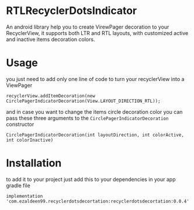 # RTLRecyclerDotsIndicator
An android library help you to create VirewPager decoration to your RecyclerView, it supports both LTR and RTL layouts, with customized active and inactive items decoration colors.

# Usage 

you just need to add only one line of code to turn your recyclerView into a ViewPager

`recyclerView.addItemDecoration(new CirclePagerIndicatorDecoration(View.LAYOUT_DIRECTION_RTL));`

and in case you want to change the items circle decoration color you can pass these three arguments to the `CirclePagerIndicatorDecoration` constructor 


`CirclePagerIndicatorDecoration(int layoutDirection, int colorActive, int colorInactive)`


# Installation 

to add it to your project just add this to your dependencies in your app gradle file 

`implementation 'com.ezaldeen99.recyclerdotsdecortation:recyclerdotsdecortation:0.0.4'`
